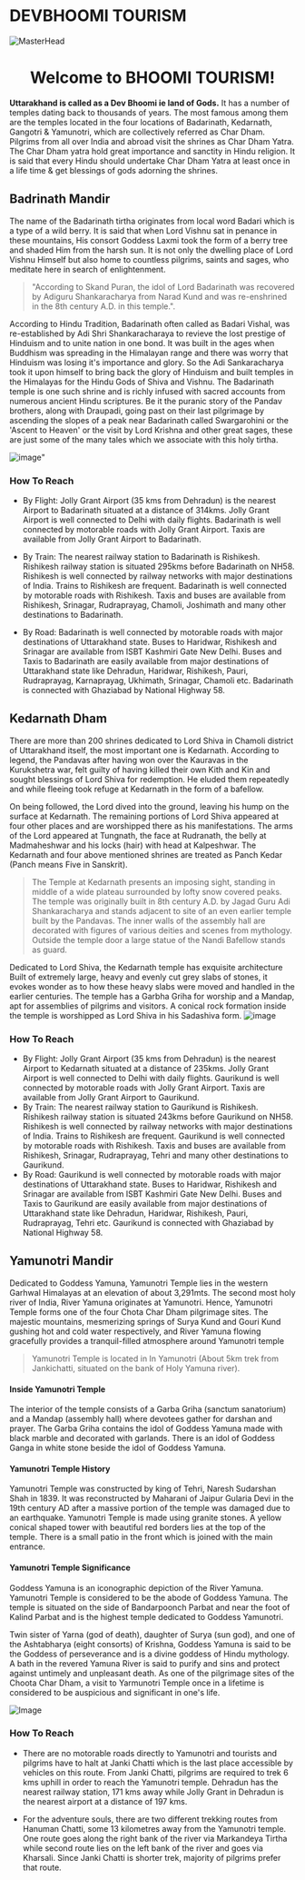 # DEVBHOOMI TOURISM
![MasterHead](https://i.ytimg.com/vi/waCc1H3zYBI/maxresdefault.jpg)

<h1 align="center">Welcome to BHOOMI TOURISM!</h1>

**Uttarakhand is called as a Dev Bhoomi ie land of Gods.** It has a number of temples dating back to thousands of years. The most famous among them are the temples located in the four locations of Badarinath, Kedarnath, Gangotri & Yamunotri, which are collectively referred as Char Dham. Pilgrims from all over India and abroad visit the shrines as Char Dham Yatra. The Char Dham yatra hold great importance and sanctity in Hindu religion. It is said that every Hindu should undertake Char Dham Yatra at least once in a life time & get blessings of gods adorning the shrines.

## Badrinath Mandir

The name of the Badarinath tirtha originates from local word Badari which is a type of a wild berry. It is said that when Lord Vishnu sat in penance in these mountains, His consort Goddess Laxmi took the form of a berry tree and shaded Him from the harsh sun. It is not only the dwelling place of Lord Vishnu Himself but also home to countless pilgrims, saints and sages, who meditate here in search of enlightenment.
> "According to Skand Puran, the idol of Lord Badarinath was recovered by Adiguru Shankaracharya from Narad Kund and was re-enshrined in the 8th century A.D. in this temple.".

According to Hindu Tradition, Badarinath often called as Badari Vishal, was re-established by Adi Shri Shankaracharaya to revieve the lost prestige of Hinduism and to unite nation in one bond. It was built in the ages when Buddhism was spreading in the Himalayan range and there was worry that Hinduism was losing it's importance and glory. So the Adi Sankaracharya took it upon himself to bring back the glory of Hinduism and built temples in the Himalayas for the Hindu Gods of Shiva and Vishnu. The Badarinath temple is one such shrine and is richly infused with sacred accounts from numerous ancient Hindu scriptures. Be it the puranic story of the Pandav brothers, along with Draupadi, going past on their last pilgrimage by ascending the slopes of a peak near Badarinath called Swargarohini or the 'Ascent to Heaven' or the visit by Lord Krishna and other great sages, these are just some of the many tales which we associate with this holy tirtha.

![image](https://user-images.githubusercontent.com/96944343/202841268-30f0895d-db48-47b5-a0d6-e177bdb2619d.png)"

### How To Reach
- By Flight: Jolly Grant Airport (35 kms from Dehradun) is the nearest Airport to Badarinath situated at a distance of 314kms. Jolly Grant Airport is well connected to Delhi with daily flights. Badarinath is well connected by motorable roads with Jolly Grant Airport. Taxis are available from Jolly Grant Airport to Badarinath.

- By Train: The nearest railway station to Badarinath is Rishikesh. Rishikesh railway station is situated 295kms before Badarinath on NH58. Rishikesh is well connected by railway networks with major destinations of India. Trains to Rishikesh are frequent. Badarinath is well connected by motorable roads with Rishikesh. Taxis and buses are available from Rishikesh, Srinagar, Rudraprayag, Chamoli, Joshimath and many other destinations to Badarinath.
 - By Road: Badarinath is well connected by motorable roads with major destinations of Uttarakhand state. Buses to Haridwar, Rishikesh and Srinagar are available from ISBT Kashmiri Gate New Delhi. Buses and Taxis to Badarinath are easily available from major destinations of Uttarakhand state like Dehradun, Haridwar, Rishikesh, Pauri, Rudraprayag, Karnaprayag, Ukhimath, Srinagar, Chamoli etc. Badarinath is connected with Ghaziabad by National Highway 58.
 
 ## Kedarnath Dham
 There are more than 200 shrines dedicated to Lord Shiva in Chamoli district of Uttarakhand itself, the most important one is Kedarnath. According to legend, the Pandavas after having won over the Kauravas in the Kurukshetra war, felt guilty of having killed their own Kith and Kin and sought blessings of Lord Shiva for redemption. He eluded them repeatedly and while fleeing took refuge at Kedarnath in the form of a bafellow.

On being followed, the Lord dived into the ground, leaving his hump on the surface at Kedarnath. The remaining portions of Lord Shiva appeared at four other places and are worshipped there as his manifestations. The arms of the Lord appeared at Tungnath, the face at Rudranath, the belly at Madmaheshwar and his locks (hair) with head at Kalpeshwar. The Kedarnath and four above mentioned shrines are treated as Panch Kedar (Panch means Five in Sanskrit).

> The Temple at Kedarnath presents an imposing sight, standing in middle of a wide plateau surrounded by lofty snow covered peaks. The temple was originally built in 8th century A.D. by Jagad Guru Adi Shankaracharya and stands adjacent to site of an even earlier temple built by the Pandavas. The inner walls of the assembly hall are decorated with figures of various deities and scenes from mythology. Outside the temple door a large statue of the Nandi Bafellow stands as guard.

Dedicated to Lord Shiva, the Kedarnath temple has exquisite architecture Built of extremely large, heavy and evenly cut grey slabs of stones, it evokes wonder as to how these heavy slabs were moved and handled in the earlier centuries. The temple has a Garbha Griha for worship and a Mandap, apt for assemblies of pilgrims and visitors. A conical rock formation inside the temple is worshipped as Lord Shiva in his Sadashiva form.
![image](https://badrinath-kedarnath.gov.in/Assets/image/k3.jpg) 

### How To Reach
- By Flight: Jolly Grant Airport (35 kms from Dehradun) is the nearest Airport to Kedarnath situated at a distance of 235kms. Jolly Grant Airport is well connected to Delhi with daily flights. Gaurikund is well connected by motorable roads with Jolly Grant Airport. Taxis are available from Jolly Grant Airport to Gaurikund.
- By Train: The nearest railway station to Gaurikund is Rishikesh. Rishikesh railway station is situated 243kms before Gaurikund on NH58. Rishikesh is well connected by railway networks with major destinations of India. Trains to Rishikesh are frequent. Gaurikund is well connected by motorable roads with Rishikesh. Taxis and buses are available from Rishikesh, Srinagar, Rudraprayag, Tehri and many other destinations to Gaurikund.
- By Road: Gaurikund is well connected by motorable roads with major destinations of Uttarakhand state. Buses to Haridwar, Rishikesh and Srinagar are available from ISBT Kashmiri Gate New Delhi. Buses and Taxis to Gaurikund are easily available from major destinations of Uttarakhand state like Dehradun, Haridwar, Rishikesh, Pauri, Rudraprayag, Tehri etc. Gaurikund is connected with Ghaziabad by National Highway 58.

## Yamunotri Mandir
Dedicated to Goddess Yamuna, Yamunotri Temple lies in the western Garhwal Himalayas at an elevation of about 3,291mts. The second most holy river of India, River Yamuna originates at Yamunotri. Hence, Yamunotri Temple forms one of the four Chota Char Dham pilgrimage sites. The majestic mountains, mesmerizing springs of Surya Kund and Gouri Kund gushing hot and cold water respectively, and River Yamuna flowing gracefully provides a tranquil-filled atmosphere around Yamunotri temple
> Yamunotri Temple is located in In Yamunotri (About 5km trek from Jankichatti, situated on the bank of Holy Yamuna river).
#### Inside Yamunotri Temple
The interior of the temple consists of a Garba Griha (sanctum sanatorium) and a Mandap (assembly hall) where devotees gather for darshan and prayer. The Garba Griha contains the idol of Goddess Yamuna made with black marble and decorated with garlands. There is an idol of Goddess Ganga in white stone beside the idol of Goddess Yamuna.
#### Yamunotri Temple History
Yamunotri Temple was constructed by king of Tehri, Naresh Sudarshan Shah in 1839. It was reconstructed by Maharani of Jaipur Gularia Devi in the 19th century AD after a massive portion of the temple was damaged due to an earthquake. Yamunotri Temple is made using granite stones. A yellow conical shaped tower with beautiful red borders lies at the top of the temple. There is a small patio in the front which is joined with the main entrance.
#### Yamunotri Temple Significance
Goddess Yamuna is an iconographic depiction of the River Yamuna. Yamunotri Temple is considered to be the abode of Goddess Yamuna. The temple is situated on the side of Bandarpoonch Parbat and near the foot of Kalind Parbat and is the highest temple dedicated to Goddess Yamunotri.

Twin sister of Yarna (god of death), daughter of Surya (sun god), and one of the Ashtabharya (eight consorts) of Krishna, Goddess Yamuna is said to be the Goddess of perseverance and is a divine goddess of Hindu mythology. A bath in the revered Yamuna River is said to purify and sins and protect against untimely and unpleasant death. As one of the pilgrimage sites of the Choota Char Dham, a visit to Yarmunotri Temple once in a lifetime is considered to be auspicious and significant in one's life.

![Image](https://registrationandtouristcare.uk.gov.in/images/yamunotri/Yamunotri.jpg)

### How To Reach
- There are no motorable roads directly to Yamunotri and tourists and pilgrims have to halt at Janki Chatti which is the last place accessible by vehicles on this route. From Janki Chatti, pilgrims are required to trek 6 kms uphill in order to reach the Yamunotri temple. Dehradun has the nearest railway station, 171 kms away while Jolly Grant in Dehradun is the nearest airport at a distance of 197 kms.

- For the adventure souls, there are two different trekking routes from Hanuman Chatti, some 13 kilometres away from the Yamunotri temple. One route goes along the right bank of the river via Markandeya Tirtha while second route lies on the left bank of the river and goes via Kharsali. Since Janki Chatti is shorter trek, majority of pilgrims prefer that route.
